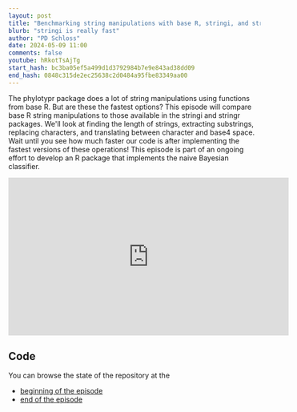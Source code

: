 ```yaml
---
layout: post
title: "Benchmarking string manipulations with base R, stringi, and stringr (CC282)"
blurb: "stringi is really fast"
author: "PD Schloss"
date: 2024-05-09 11:00
comments: false
youtube: hRkotTsAjTg
start_hash: bc3ba05ef5a499d1d3792984b7e9e843ad38dd09
end_hash: 0848c315de2ec25638c2d0484a95fbe83349aa00
---
```


The phylotypr package does a lot of string manipulations using functions from base R. But are these the fastest options? This episode will compare base R string manipulations to those available in the stringi and stringr packages. We'll look at finding the length of strings, extracting substrings, replacing characters, and translating between character and base4 space. Wait until you see how much faster our code is after implementing the fastest versions of these operations! This episode is part of an ongoing effort to develop an R package that implements the naive Bayesian classifier.

<iframe style="margin: 0 auto;display:block;" width="560" height="315" src="https://www.youtube.com/embed/{{ page.youtube }}" frameborder="0" allow="accelerometer; autoplay; encrypted-media; gyroscope; picture-in-picture" allowfullscreen></iframe>

## Code

You can browse the state of the repository at the

* [beginning of the episode](https://github.com/riffomonas/phylotypr/tree/{{page.start_hash}})
* [end of the episode](https://github.com/riffomonas/phylotyprr/tree/{{page.end_hash}})
